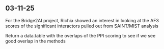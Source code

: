 ## 03-11-25

For the Bridge2AI project, Richia showed an interest in looking at the AF3 scores of the significant interactors pulled out from SAINT/MIST analysis

Return a data.table with the overlaps of the PPI scoring to see if we see good overlap in the methods
